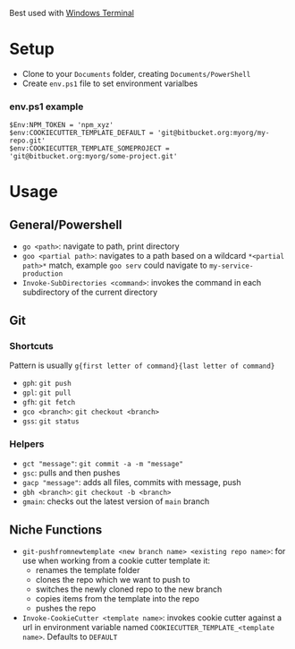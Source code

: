 Best used with [Windows Terminal](https://apps.microsoft.com/detail/9n0dx20hk701?hl=en-US&gl=US)

# Setup

* Clone to your `Documents` folder, creating `Documents/PowerShell`
* Create `env.ps1` file to set environment varialbes

### env.ps1 example

```
$Env:NPM_TOKEN = 'npm_xyz'
$env:COOKIECUTTER_TEMPLATE_DEFAULT = 'git@bitbucket.org:myorg/my-repo.git'
$env:COOKIECUTTER_TEMPLATE_SOMEPROJECT = 'git@bitbucket.org:myorg/some-project.git'
```

# Usage

## General/Powershell

* `go <path>`: navigate to path, print directory
* `goo <partial path>`: navigates to a path based on a wildcard `*<partial path>*` match, example `goo serv` could navigate to `my-service-production`
* `Invoke-SubDirectories <command>`: invokes the command in each subdirectory of the current directory

## Git

### Shortcuts

Pattern is usually `g{first letter of command}{last letter of command}`

* `gph`: `git push`
* `gpl`: `git pull`
* `gfh`: `git fetch`
* `gco <branch>`: `git checkout <branch>`
* `gss`: `git status`

### Helpers

* `gct "message"`: `git commit -a -m "message"`
* `gsc`: pulls and then pushes
* `gacp "message"`: adds all files, commits with message, push
* `gbh <branch>`: `git checkout -b <branch>`
* `gmain`: checks out the latest version of `main` branch

## Niche Functions

* `git-pushfromnewtemplate <new branch name> <existing repo name>`: for use when working from a cookie cutter template it:
    * renames the template folder
    * clones the repo which we want to push to
    * switches the newly cloned repo to the new branch
    * copies items from the template into the repo
    * pushes the repo
* `Invoke-CookieCutter <template name>`: invokes cookie cutter against a url in environment variable named `COOKIECUTTER_TEMPLATE_<template name>`. Defaults to `DEFAULT`
